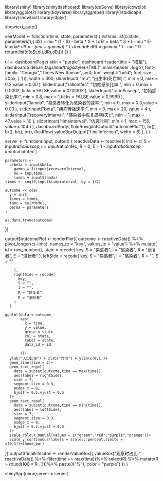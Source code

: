 library(shiny)
library(shinydashboard)
library(deSolve)
library(cowplot)
library(ggplot2)
library(tidyverse)
library(ggrepel)
library(rstudioapi)
library(showtext)
library(dplyr)


showtext_auto()

seirModel <- function(time, state, parameters) {
  with(as.list(c(state, parameters)),{
    dSt = mu * (1 - S) - beta * S * I
    dEt = beta * S * I - mu * E- lamda*E
    dIt = - (mu + gamma) * I +lamda*E
    dRt = gamma * I - mu * R
    return(list(c(dSt,dIt,dRt,dEt)))
  })
}


ui <- dashboardPage(
  skin = "purple",
  dashboardHeader(title = "模型"),
  dashboardSidebar(
    tags$head(tags$style(HTML('
      .main-header . logo {
        font-family: "Georgia","Times New Roman",serif;
        font-weight:"bold";
        font-size: 20px;
      }
    '))),
    width = 300,
    sliderInput( "mu",
                 "出生率(死亡率):",
                 min = 0, max = 0.2,value = 0.00
    ),
    sliderInput("ratioInfec",
                "初始感染比率:",
                min = 0,max = 0.0002, ticks = FALSE,value = 0.00002
    ),
    sliderInput("ratioSuscep",
                "初始感染比率:",
                min = 0.8, max = 1,ticks = FALSE,value = 0.9999
    ),
    sliderInput("lamda",
                "易感者转化为感染者的速率:",
                min = 0, max = 0.3,value = 0.03
    ),
    sliderInput("beta",
                "疾病传播速率:",
                min = 0, max = 20, value = 4
    ),
    sliderInput("recoveryInterval",
                "感染者中恢复周期(天):",
                min = 1, max = 47,value = 10
    ),
    sliderInput("timeinterval",
                "仿真时间",
                min = 1, max = 156, value = 104
    )
  ),
  dashboardBody(
    fluidRow(plotOutput("outcomePlot")),
    br(),
    br(),
    br(),
    br(),
    fluidRow(
      valueBoxOutput("finalInfeciton", width = 6)
    ),
  )
)

server <- function(input, output) {
  reactiveData <- reactive({
    init       <-
      c(
        S = input$ratioSuscep,
        I = input$ratioInfec,
        R = 0,
        E = 1 - input$ratioSuscep - input$ratioInfec 
      )
    
    parameters <- 
      c(beta = input$beta,
        gamma = 1/input$recoveryInterval,
        mu = input$mu,
        lamda = input$lamda)
    times <- seq(0,input$timeinterval, by = 1/7)
    
    outcome <- ode(
      y = init,
      times = times,
      func = seirModel,
      parms = parameters
    )
    
    as.data.frame(outcome)
    
  })
  
  
  output$outcomePlot <- renderPlot({
    outcome <-
      reactiveData() %>% 
      pivot_longer(c(-time),
                   names_to = "key", values_to = "value") %>%
      mutate(
        id = row_number(),
        state = recode(
          key,
          S = "易感者",
          I = "感染者",
          R = "康复者",
          E = "潜伏者"
        ),
        leftSide = recode(
          key,
          S = "易感者",
          I = "感染者",
          R = "",
          E = ""
          
        ),
        rightSide = recode(
          key,
          S = "",
          I = "",
          R = "康复者",
          E = "潜伏者"
        )
      )
    
    ggplot(data = outcome,
           aes(
             x = time,
             y = value,
             group = state,
             col = state,
             label = state,
             data_id = id
             
           ))+
      ylab("人口比率") + xlab("时间") + ylim(c(0,1))+
      geom_line(size = 2)+
      geom_text_repel(
        data = subset(outcome,time == max(time)),
        aes(label = rightSide),
        size = 7,
        segment.size = 0.3,
        nudge_x = 0,
        hjust = 0.5,vjust = 0.5
      )+
      geom_text_repel(
        data = subset(outcome,time == min(time)),
        aes(label = leftSide),
        size = 7,
        segment.size = 0.3,
        nudge_x = 0,
        hjust = 0.2,vjust = 0.5
      )+
      scale_colour_manual(values = c("green","red","purple","orange"))+
      scale_y_continuous(labels = scales::percent,limits = c(0,1))+theme_bw()
  })
  output$finalInfeciton <- renderValueBox({
    valueBox("观察时占比:",
             reactiveData() %>% filter(time == max(time))%>% select(R) %>%
               mutate(R = round(100 * R , 3))%>% paste0("%"), color = "purple")
  })
}

shinyApp(ui=ui,server = server)
